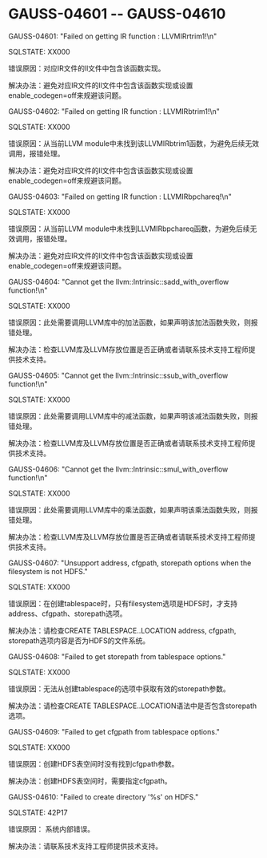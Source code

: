 # GAUSS-04601 -- GAUSS-04610

GAUSS-04601: "Failed on getting IR function : LLVMIRrtrim1!\\n"

SQLSTATE: XX000

错误原因：对应IR文件的ll文件中包含该函数实现。

解决办法：避免对应IR文件的ll文件中包含该函数实现或设置enable\_codegen=off来规避该问题。

GAUSS-04602: "Failed on getting IR function : LLVMIRbtrim1!\\n"

SQLSTATE: XX000

错误原因：从当前LLVM module中未找到该LLVMIRbtrim1函数，为避免后续无效调用，报错处理。

解决办法：避免对应IR文件的ll文件中包含该函数实现或设置enable\_codegen=off来规避该问题。

GAUSS-04603: "Failed on getting IR function : LLVMIRbpchareq!\\n"

SQLSTATE: XX000

错误原因：从当前LLVM module中未找到LLVMIRbpchareq函数，为避免后续无效调用，报错处理。

解决办法：避免对应IR文件的ll文件中包含该函数实现或设置enable\_codegen=off来规避该问题。

GAUSS-04604: "Cannot get the llvm::Intrinsic::sadd\_with\_overflow function!\\n"

SQLSTATE: XX000

错误原因：此处需要调用LLVM库中的加法函数，如果声明该加法函数失败，则报错处理。

解决办法：检查LLVM库及LLVM存放位置是否正确或者请联系技术支持工程师提供技术支持。

GAUSS-04605: "Cannot get the llvm::Intrinsic::ssub\_with\_overflow function!\\n"

SQLSTATE: XX000

错误原因：此处需要调用LLVM库中的减法函数，如果声明该减法函数失败，则报错处理。

解决办法：检查LLVM库及LLVM存放位置是否正确或者请联系技术支持工程师提供技术支持。

GAUSS-04606: "Cannot get the llvm::Intrinsic::smul\_with\_overflow function!\\n"

SQLSTATE: XX000

错误原因：此处需要调用LLVM库中的乘法函数，如果声明该乘法函数失败，则报错处理。

解决办法：检查LLVM库及LLVM存放位置是否正确或者请联系技术支持工程师提供技术支持。

GAUSS-04607: "Unsupport address, cfgpath, storepath options when the filesystem is not HDFS."

SQLSTATE: XX000

错误原因：在创建tablespace时，只有filesystem选项是HDFS时，才支持address、cfgpath、storepath选项。

解决办法：请检查CREATE TABLESPACE..LOCATION address, cfgpath, storepath选项内容是否为HDFS的文件系统。

GAUSS-04608: "Failed to get storepath from tablespace options."

SQLSTATE: XX000

错误原因：无法从创建tablespace的选项中获取有效的storepath参数。

解决办法：请检查CREATE TABLESPACE..LOCATION语法中是否包含storepath选项。

GAUSS-04609: "Failed to get cfgpath from tablespace options."

SQLSTATE: XX000

错误原因：创建HDFS表空间时没有找到cfgpath参数。

解决办法：创建HDFS表空间时，需要指定cfgpath。

GAUSS-04610: "Failed to create directory '%s' on HDFS."

SQLSTATE: 42P17

错误原因： 系统内部错误。

解决办法：请联系技术支持工程师提供技术支持。
